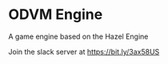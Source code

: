 # ODVM Engine
A game engine based on the Hazel Engine

Join the slack server at https://bit.ly/3ax58US
